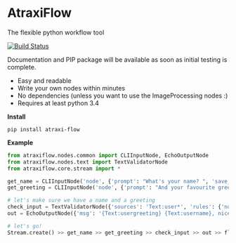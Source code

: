 # AtraxiFlow
The flexible python workflow tool

[![Build Status](https://travis-ci.org/smertiens/AtraxiFlow.svg?branch=develop)](https://travis-ci.org/smertiens/AtraxiFlow)

Documentation and PIP package will be available as soon as initial testing is complete.

* Easy and readable
* Write your own nodes within minutes
* No dependencies (unless you want to use the ImageProcessing nodes :)
* Requires at least python 3.4

**Install**
```
pip install atraxi-flow
```

**Example**

```python
from atraxiflow.nodes.common import CLIInputNode, EchoOutputNode
from atraxiflow.nodes.text import TextValidatorNode
from atraxiflow.core.stream import *

get_name = CLIInputNode('node', {'prompt': "What's your name? ", 'save_to': 'username' })
get_greeting = CLIInputNode('node', {'prompt': "And your favourite greeting? ", 'save_to': 'usergreeting' })

# let's make sure we have a name and a greeting
check_input = TextValidatorNode({'sources': 'Text:user*', 'rules': {'not_empty': {}}})
out = EchoOutputNode({'msg': '{Text:usergreeting} {Text:username}, nice to meet you!'})

# let's go!
Stream.create() >> get_name >> get_greeting >> check_input >> out >> flow()
```
